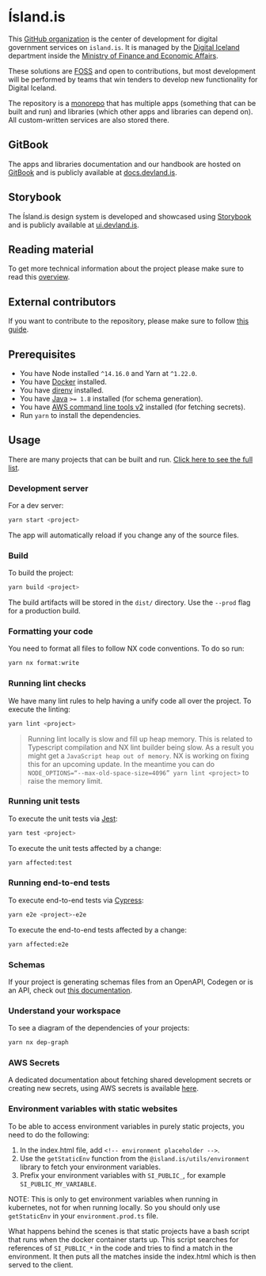 # Ísland.is

This [GitHub organization](https://github.com/island-is) is the center of development for digital government services on `island.is`. It is managed by the [Digital Iceland](https://stafraent.island.is/) department inside the [Ministry of Finance and Economic Affairs](https://www.government.is/ministries/ministry-of-finance-and-economic-affairs/).

These solutions are [FOSS](https://en.wikipedia.org/wiki/Free_and_open-source_software) and open to contributions, but most development will be performed by teams that win tenders to develop new functionality for Digital Iceland.

The repository is a [monorepo](../technical-overview/monorepo.md) that has multiple apps (something that can be built and run) and libraries (which other apps and libraries can depend on). All custom-written services are also stored there.

## GitBook

The apps and libraries documentation and our handbook are hosted on [GitBook](https://www.gitbook.com) and is publicly available at [docs.devland.is](https://docs.devland.is/handbook/).

## Storybook

The Ísland.is design system is developed and showcased using [Storybook](https://storybook.js.org) and is publicly available at [ui.devland.is](https://ui.devland.is).

## Reading material

To get more technical information about the project please make sure to read this [overview](handbook/technical-overview/README.md).

## External contributors

If you want to contribute to the repository, please make sure to follow [this guide](handbook/repository/external-contribute.md).

## Prerequisites

- You have Node installed `^14.16.0` and Yarn at `^1.22.0`.
- You have [Docker](https://docs.docker.com/desktop/) installed.
- You have [direnv](https://direnv.net/) installed.
- You have [Java](https://www.java.com/en/download/manual.jsp) `>= 1.8` installed (for schema generation).
- You have [AWS command line tools v2](https://docs.aws.amazon.com/cli/latest/userguide/install-cliv2-mac.html) installed (for fetching secrets).
- Run `yarn` to install the dependencies.

## Usage

There are many projects that can be built and run. [Click here to see the full list](https://github.com/island-is/island.is/blob/main/nx.json).

### Development server

For a dev server:

```bash
yarn start <project>
```

The app will automatically reload if you change any of the source files.

### Build

To build the project:

```bash
yarn build <project>
```

The build artifacts will be stored in the `dist/` directory. Use the `--prod` flag for a production build.

### Formatting your code

You need to format all files to follow NX code conventions. To do so run:

```bash
yarn nx format:write
```

### Running lint checks

We have many lint rules to help having a unify code all over the project. To execute the linting:

```bash
yarn lint <project>
```

> Running lint locally is slow and fill up heap memory. This is related to Typescript compilation and NX lint builder being slow. As a result you might get a `JavaScript heap out of memory`. NX is working on fixing this for an upcoming update. In the meantime you can do `NODE_OPTIONS=“--max-old-space-size=4096” yarn lint <project>` to raise the memory limit.

### Running unit tests

To execute the unit tests via [Jest](https://jestjs.io):

```bash
yarn test <project>
```

To execute the unit tests affected by a change:

```bash
yarn affected:test
```

### Running end-to-end tests

To execute end-to-end tests via [Cypress](https://www.cypress.io):

```bash
yarn e2e <project>-e2e
```

To execute the end-to-end tests affected by a change:

```bash
yarn affected:e2e
```

### Schemas

If your project is generating schemas files from an OpenAPI, Codegen or is an API, check out [this documentation](handbook/repository/schemas.md).

### Understand your workspace

To see a diagram of the dependencies of your projects:

```bash
yarn nx dep-graph
```

### AWS Secrets

A dedicated documentation about fetching shared development secrets or creating new secrets, using AWS secrets is available [here](handbook/repository/aws-secrets.md).

### Environment variables with static websites

To be able to access environment variables in purely static projects, you need to do the following:

1. In the index.html file, add `<!-- environment placeholder -->`.
2. Use the `getStaticEnv` function from the `@island.is/utils/environment`
   library to fetch your environment variables.
3. Prefix your environment variables with `SI_PUBLIC_`, for example
   `SI_PUBLIC_MY_VARIABLE`.

NOTE: This is only to get environment variables when running in kubernetes, not for when running locally. So you should only use `getStaticEnv` in your `environment.prod.ts` file.

What happens behind the scenes is that static projects have a bash script that runs when the docker container starts up. This script searches for references of `SI_PUBLIC_*` in the code and tries to find a match in the environment. It then puts all the matches inside the index.html which is then served to the client.
